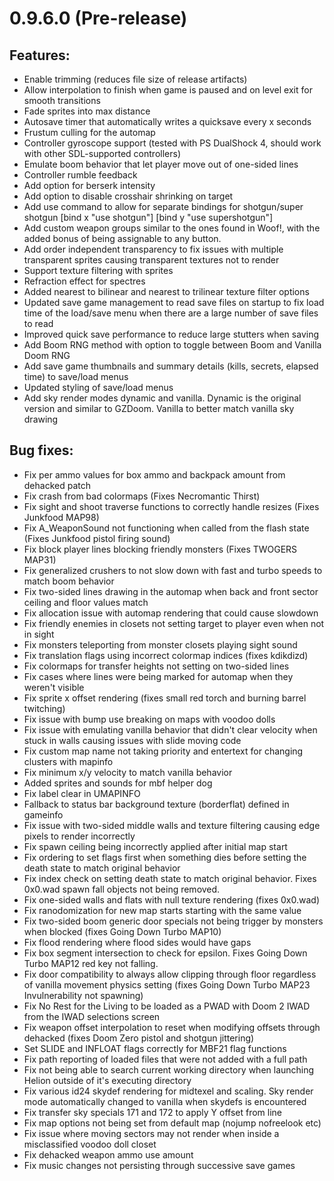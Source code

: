 # 0.9.6.0 (Pre-release)

## Features:
  - Enable trimming (reduces file size of release artifacts)
  - Allow interpolation to finish when game is paused and on level exit for smooth transitions
  - Fade sprites into max distance
  - Autosave timer that automatically writes a quicksave every x seconds
  - Frustum culling for the automap
  - Controller gyroscope support (tested with PS DualShock 4, should work with other SDL-supported controllers)
  - Emulate boom behavior that let player move out of one-sided lines
  - Controller rumble feedback
  - Add option for berserk intensity
  - Add option to disable crosshair shrinking on target
  - Add use command to allow for separate bindings for shotgun/super shotgun [bind x "use shotgun"] [bind y "use supershotgun"]
  - Add custom weapon groups similar to the ones found in Woof!, with the added bonus of being assignable to any button.
  - Add order independent transparency to fix issues with multiple transparent sprites causing transparent textures not to render
  - Support texture filtering with sprites
  - Refraction effect for spectres
  - Added nearest to bilinear and nearest to trilinear texture filter options
  - Updated save game management to read save files on startup to fix load time of the load/save menu when there are a large number of save files to read
  - Improved quick save performance to reduce large stutters when saving
  - Add Boom RNG method with option to toggle between Boom and Vanilla Doom RNG
  - Add save game thumbnails and summary details (kills, secrets, elapsed time) to save/load menus
  - Updated styling of save/load menus
  - Add sky render modes dynamic and vanilla. Dynamic is the original version and similar to GZDoom. Vanilla to better match vanilla sky drawing

## Bug fixes:
  - Fix per ammo values for box ammo and backpack amount from dehacked patch
  - Fix crash from bad colormaps (Fixes Necromantic Thirst)
  - Fix sight and shoot traverse functions to correctly handle resizes (Fixes Junkfood MAP98)
  - Fix A_WeaponSound not functioning when called from the flash state (Fixes Junkfood pistol firing sound)
  - Fix block player lines blocking friendly monsters (Fixes TWOGERS MAP31)
  - Fix generalized crushers to not slow down with fast and turbo speeds to match boom behavior
  - Fix two-sided lines drawing in the automap when back and front sector ceiling and floor values match
  - Fix allocation issue with automap rendering that could cause slowdown
  - Fix friendly enemies in closets not setting target to player even when not in sight
  - Fix monsters teleporting from monster closets playing sight sound
  - Fix translation flags using incorrect colormap indices (fixes kdikdizd)
  - Fix colormaps for transfer heights not setting on two-sided lines
  - Fix cases where lines were being marked for automap when they weren't visible
  - Fix sprite x offset rendering (fixes small red torch and burning barrel twitching)
  - Fix issue with bump use breaking on maps with voodoo dolls
  - Fix issue with emulating vanilla behavior that didn't clear velocity when stuck in walls causing issues with slide moving code
  - Fix custom map name not taking priority and entertext for changing clusters with mapinfo
  - Fix minimum x/y velocity to match vanilla behavior
  - Added sprites and sounds for mbf helper dog
  - Fix label clear in UMAPINFO
  - Fallback to status bar background texture (borderflat) defined in gameinfo
  - Fix issue with two-sided middle walls and texture filtering causing edge pixels to render incorrectly
  - Fix spawn ceiling being incorrectly applied after initial map start
  - Fix ordering to set flags first when something dies before setting the death state to match original behavior
  - Fix index check on setting death state to match original behavior. Fixes 0x0.wad spawn fall objects not being removed.
  - Fix one-sided walls and flats with null texture rendering (fixes 0x0.wad)
  - Fix ranodomization for new map starts starting with the same value
  - Fix two-sided boom generic door specials not being trigger by monsters when blocked (fixes Going Down Turbo MAP10)
  - Fix flood rendering where flood sides would have gaps
  - Fix box segment intersection to check for epsilon. Fixes Going Down Turbo MAP12 red key not falling.
  - Fix door compatibility to always allow clipping through floor regardless of vanilla movement physics setting (fixes Going Down Turbo MAP23 Invulnerability not spawning)
  - Fix No Rest for the Living to be loaded as a PWAD with Doom 2 IWAD from the IWAD selections screen
  - Fix weapon offset interpolation to reset when modifying offsets through dehacked (fixes Doom Zero pistol and shotgun jittering)
  - Set SLIDE and INFLOAT flags correctly for MBF21 flag functions
  - Fix path reporting of loaded files that were not added with a full path
  - Fix not being able to search current working directory when launching Helion outside of it's executing directory
  - Fix various id24 skydef rendering for midtexel and scaling. Sky render mode automatically changed to vanilla when skydefs is encountered
  - Fix transfer sky specials 171 and 172 to apply Y offset from line 
  - Fix map options not being set from default map (nojump nofreelook etc)
  - Fix issue where moving sectors may not render when inside a misclassified voodoo doll closet
  - Fix dehacked weapon ammo use amount
  - Fix music changes not persisting through successive save games